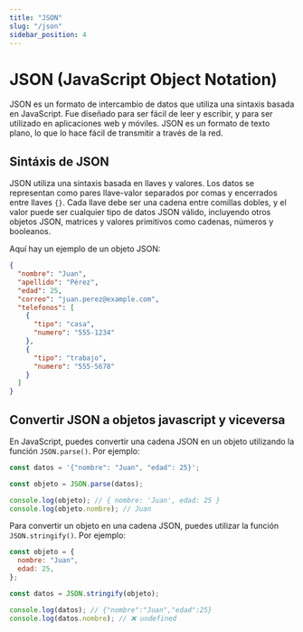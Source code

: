 ```yaml
---
title: "JSON"
slug: "/json"
sidebar_position: 4
---
```


# JSON (JavaScript Object Notation)

JSON es un formato de intercambio de datos que utiliza una sintaxis basada en JavaScript. Fue diseñado para ser fácil de leer y escribir, y para ser utilizado en aplicaciones web y móviles. JSON es un formato de texto plano, lo que lo hace fácil de transmitir a través de la red.

## Sintáxis de JSON

JSON utiliza una sintaxis basada en llaves y valores. Los datos se representan como pares llave-valor separados por comas y encerrados entre llaves `{}`. Cada llave debe ser una cadena entre comillas dobles, y el valor puede ser cualquier tipo de datos JSON válido, incluyendo otros objetos JSON, matrices y valores primitivos como cadenas, números y booleanos.

Aquí hay un ejemplo de un objeto JSON:

```json
{
  "nombre": "Juan",
  "apellido": "Pérez",
  "edad": 25,
  "correo": "juan.perez@example.com",
  "telefonos": [
    {
      "tipo": "casa",
      "numero": "555-1234"
    },
    {
      "tipo": "trabajo",
      "numero": "555-5678"
    }
  ]
}
```

## Convertir JSON a objetos javascript y viceversa

En JavaScript, puedes convertir una cadena JSON en un objeto utilizando la función `JSON.parse()`. Por ejemplo:

```js
const datos = '{"nombre": "Juan", "edad": 25}';

const objeto = JSON.parse(datos);

console.log(objeto); // { nombre: 'Juan', edad: 25 }
console.log(objeto.nombre); // Juan
```

Para convertir un objeto en una cadena JSON, puedes utilizar la función `JSON.stringify()`. Por ejemplo:

```js
const objeto = {
  nombre: "Juan",
  edad: 25,
};

const datos = JSON.stringify(objeto);

console.log(datos); // {"nombre":"Juan","edad":25}
console.log(datos.nombre); // ❌ undefined
```
